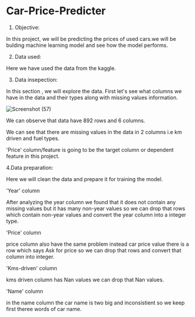 # Car-Price-Predicter

1. Objective:

In this project, we will be predicting the prices of used cars.we will be bulding machine learning model and see how the model performs.

2. Data used:

Here we have used the data from the kaggle. 

3. Data insepection:

In this section , we will explore the data. First let's see what columns we have in the data and their types along with missing values information.
 
 ![Screenshot (57)](https://user-images.githubusercontent.com/105923718/225853803-4d4bedac-a532-4032-959d-bae446c16677.png)
 
 We can observe that data have 892 rows and 6 columns.
 
 We can see that there are missing values in the data in 2 columns i.e km driven and fuel types.
 
 'Price' column/feature is going to be the target column or dependent feature in this project.
 
 4.Data preparation:
  
  Here we will clean the data and prepare it for training the model.
  
 'Year' column 
 
  After analyzing the year column we found that it does not contain any missing values but it has many non-year values so we can drop that rows which contain non-year values and convert the year column into a integer type.
  
'Price' column

 price column also have the same problem instead car price value there is a row which says Ask for price so we can drop that rows and convert that column into integer.
 
 'Kms-driven' column
 
 kms driven column has Nan values we can drop that Nan values.
 
 'Name' column
 
 in the name column the car name is two big and inconsistient so we keep first theree words of car name.
  
  
  
  
 
 
